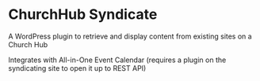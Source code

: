 # ChurchHub Syndicate
A WordPress plugin to retrieve and display content from existing sites on a Church Hub

Integrates with All-in-One Event Calendar (requires a plugin on the syndicating site to open it up to REST API)
